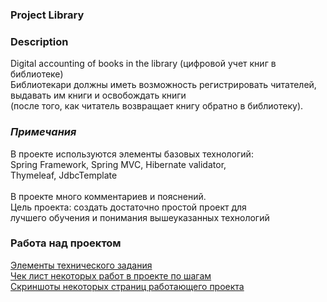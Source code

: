 ### Project Library

### Description
Digital accounting of books in the library (цифровой учет книг в библиотеке)<br>
Библиотекари должны иметь возможность регистрировать читателей, <br>
выдавать им книги и освобождать книги <br>
(после того, как читатель возвращает книгу обратно в библиотеку).<br>

### _Примечания_
В проекте используются элементы базовых технологий: <br> 
Spring Framework, Spring MVC, Hibernate validator,<br>
Thymeleaf, JdbcTemplate<br><br> 
В проекте много комментариев и пояснений. <br>
Цель проекта: создать достаточно простой проект для <br>
лучшего обучения и понимания вышеуказанных технологий


### Работа над проектом
<a href="src/main/resources/tz">
Элементы технического задания</a><br>

<a href="src/main/resources/check_list">
Чек лист некоторых работ в проекте по шагам</a><br>

<a href="src/main/resources/pic">
Скриншоты некоторых страниц работающего проекта</a><br>